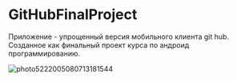 # GitHubFinalProject
Приложение - упрощенный версия мобильного клиента git hub. Созданное как финальный проект курса по андроид программированию.

![photo5222005080713181544](https://user-images.githubusercontent.com/55498731/170251719-edd55578-d4ec-4eaf-a658-22ee50be0547.jpg)
